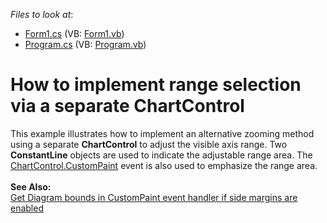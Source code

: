 <!-- default file list -->
*Files to look at*:

* [Form1.cs](./CS/InteractiveRangeSelect/Form1.cs) (VB: [Form1.vb](./VB/InteractiveRangeSelect/Form1.vb))
* [Program.cs](./CS/InteractiveRangeSelect/Program.cs) (VB: [Program.vb](./VB/InteractiveRangeSelect/Program.vb))
<!-- default file list end -->
# How to implement range selection via a separate ChartControl


<p>This example illustrates how to implement an alternative zooming method using a separate <strong>ChartControl</strong> to adjust the visible axis range. Two <strong>ConstantLine</strong> objects are used to indicate the adjustable range area. The <a href="http://documentation.devexpress.com/#XtraCharts/DevExpressXtraChartsChartControl_CustomPainttopic"><u>ChartControl.CustomPaint</u></a> event is also used to emphasize the range area.<br /><br /><b>See Also:</b> <br /><a href="https://www.devexpress.com/Support/Center/p/Q538909">Get Diagram bounds in CustomPaint event handler if side margins are enabled</a> </p>

<br/>


